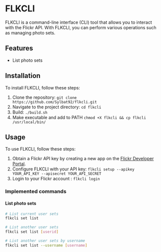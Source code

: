 # FLKCLI

FLKCLI is a command-line interface (CLI) tool that allows you to interact with the Flickr API. With FLKCLI, you can perform various operations such as managing photo sets.

## Features

- List photo sets

## Installation

To install FLKCLI, follow these steps:

1. Clone the repository: `git clone https://github.com/Sylbat92/flkcli.git`
2. Navigate to the project directory: `cd flkcli`
3. Build: `./build.sh`
4. Make executable and add to PATH `chmod +X flkcli && cp flkcli /usr/local/bin/`

## Usage

To use FLKCLI, follow these steps:

1. Obtain a Flickr API key by creating a new app on the [Flickr Developer Portal](https://www.flickr.com/services/apps/create/).
2. Configure FLKCLI with your API key: `flkcli setup --apikey YOUR_API_KEY --apisecret YOUR_API_SECRET`
3. Login to your Flickr account : `flkcli login`


### Implemented commands

#### List photo sets

```bash
# List current user sets
flkcli set list

# List another user sets
flkcli set list [userid]

# List another user sets by username
flkcli set list --username [username]
```